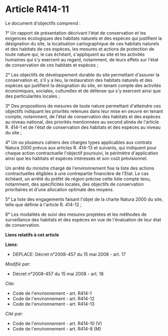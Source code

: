# Article R414-11

Le document d'objectifs comprend : 

1° Un rapport de présentation décrivant l'état de conservation et les exigences écologiques des habitats naturels et des
espèces qui justifient la désignation du site, la localisation cartographique de ces habitats naturels et des habitats de ces
espèces, les mesures et actions de protection de toute nature qui, le cas échéant, s'appliquent au site et les activités
humaines qui s'y exercent au regard, notamment, de leurs effets sur l'état de conservation de ces habitats et espèces ; 

2° Les objectifs de développement durable du site permettant d'assurer la conservation et, s'il y a lieu, la restauration des
habitats naturels et des espèces qui justifient la désignation du site, en tenant compte des activités économiques, sociales,
culturelles et de défense qui s'y exercent ainsi que des particularités locales ; 

3° Des propositions de mesures de toute nature permettant d'atteindre ces objectifs indiquant les priorités retenues dans
leur mise en oeuvre en tenant compte, notamment, de l'état de conservation des habitats et des espèces au niveau national,
des priorités mentionnées au second alinéa de l'article R. 414-1 et de l'état de conservation des habitats et des espèces au
niveau du site ;

4° Un ou plusieurs cahiers des charges types applicables aux contrats Natura 2000 prévus aux articles R. 414-13 et suivants,
qui indiquent pour chaque action contractuelle l'objectif poursuivi, le périmètre d'application ainsi que les habitats et
espèces intéressés et son coût prévisionnel. 

Un arrêté du ministre chargé de l'environnement fixe la liste des actions contractuelles éligibles à une contrepartie
financière de l'Etat. Le cas échéant, un arrêté du préfet de région précise cette liste compte tenu, notamment, des
spécificités locales, des objectifs de conservation prioritaires et d'une allocation optimale des moyens. 

5° La liste des engagements faisant l'objet de la charte Natura 2000 du site, telle que définie à l'article R. 414-12 ; 

6° Les modalités de suivi des mesures projetées et les méthodes de surveillance des habitats et des espèces en vue de
l'évaluation de leur état de conservation.

**Liens relatifs à cet article**

**Liens**:

  - DEPLACE: Décret n°2008-457 du 15 mai 2008 - art. 17

_Modifié par_:

  - Décret n°2008-457 du 15 mai 2008 - art. 18

_Cite_:

  - Code de l'environnement - art. R414-1
  - Code de l'environnement - art. R414-12
  - Code de l'environnement - art. R414-13

_Cité par_:

  - Code de l'environnement - art. R414-10 (V)
  - Code de l'environnement - art. R414-8 (M)
